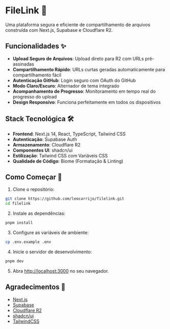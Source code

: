 # FileLink 🔗

Uma plataforma segura e eficiente de compartilhamento de arquivos construída com Next.js, Supabase e Cloudflare R2.

## Funcionalidades ✨

- **Upload Seguro de Arquivos**: Upload direto para R2 com URLs pré-assinadas
- **Compartilhamento Rápido**: URLs curtas geradas automaticamente para compartilhamento fácil
- **Autenticação GitHub**: Login seguro com OAuth do GitHub
- **Modo Claro/Escuro**: Alternador de tema integrado
- **Acompanhamento de Progresso**: Monitoramento em tempo real do progresso do upload
- **Design Responsivo**: Funciona perfeitamente em todos os dispositivos

## Stack Tecnológica 🛠️

- **Frontend**: Next.js 14, React, TypeScript, Tailwind CSS
- **Autenticação**: Supabase Auth
- **Armazenamento**: Cloudflare R2
- **Componentes UI**: shadcn/ui
- **Estilização**: Tailwind CSS com Variáveis CSS
- **Qualidade de Código**: Biome (Formatação & Linting)

## Como Começar 🚀

1. Clone o repositório:

```bash
git clone https://github.com/leocarrijo/filelink.git
cd filelink
```

2. Instale as dependências:

```bash
pnpm install
```

3. Configure as variáveis de ambiente:

```bash
cp .env.example .env
```

4. Inicie o servidor de desenvolvimento:

```bash
pnpm dev
```

5. Abra [http://localhost:3000](http://localhost:3000) no seu navegador.

## Agradecimentos 🙏

- [Next.js](https://nextjs.org/)
- [Supabase](https://supabase.com/)
- [Cloudflare R2](https://www.cloudflare.com/products/r2/)
- [shadcn/ui](https://ui.shadcn.com/)
- [TailwindCSS](https://tailwindcss.com/)
